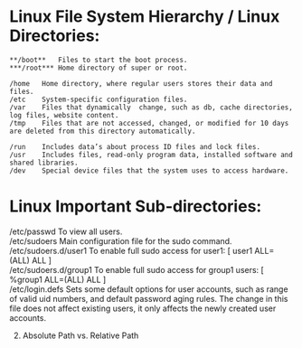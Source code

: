 # Linux File System Hierarchy / Linux Directories:
```
**/boot**	Files to start the boot process.  
***/root***	Home directory of super or root.
	
/home	Home directory, where regular users stores their data and files.
/etc	System-specific configuration files.
/var	Files that dynamically  change, such as db, cache directories, log files, website content.
/tmp	Files that are not accessed, changed, or modified for 10 days are deleted from this directory automatically.
	
/run	Includes data’s about process ID files and lock files.
/usr	Includes files, read-only program data, installed software and shared libraries.
/dev	Special device files that the system uses to access hardware.

```


# Linux Important Sub-directories:
/etc/passwd	To view all users.  
/etc/sudoers	Main configuration file for the sudo command.  
/etc/sudoers.d/user1	To enable full sudo access for user1: [ user1 ALL=(ALL) ALL ]  
/etc/sudoers.d/group1	To enable full sudo access for group1 users: [ %group1 ALL=(ALL) ALL ]  
/etc/login.defs	Sets some default options for user accounts, such as range of valid uid numbers, and default password aging rules. The change in this file does not affect existing users, it only affects the newly created user accounts.

2. Absolute Path vs. Relative Path
